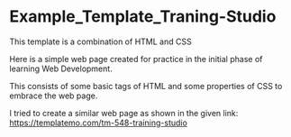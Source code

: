 # Example_Template_Traning-Studio
This template is a combination of HTML and CSS

Here is a simple web page created for practice in the initial phase of learning Web Development.

This consists of some basic tags of HTML and some properties of CSS to embrace the web page.

I tried to create a similar web page as shown in the given link: 
https://templatemo.com/tm-548-training-studio



